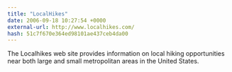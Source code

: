 ```yaml
---
title: "LocalHikes"
date: 2006-09-18 10:27:54 +0000
external-url: http://www.localhikes.com/
hash: 51c7f670e364ed98101ae437ceb4da00
---
```


The Localhikes web site provides information on local hiking opportunities near both large and small metropolitan areas in the United States.
